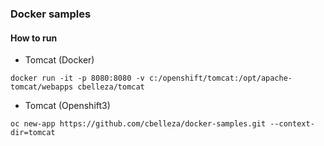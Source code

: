### Docker samples

#### How to run

- Tomcat (Docker)
```
docker run -it -p 8080:8080 -v c:/openshift/tomcat:/opt/apache-tomcat/webapps cbelleza/tomcat
```

- Tomcat (Openshift3)
```
oc new-app https://github.com/cbelleza/docker-samples.git --context-dir=tomcat
```
